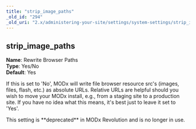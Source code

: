 ```yaml
---
title: "strip_image_paths"
_old_id: "294"
_old_uri: "2.x/administering-your-site/settings/system-settings/strip_image_paths"
---
```


strip\_image\_paths
-------------------

**Name**: Rewrite Browser Paths   
**Type**: Yes/No   
**Default**: Yes

If this is set to 'No', MODx will write file browser resource src's (images, files, flash, etc.) as absolute URLs. Relative URLs are helpful should you wish to move your MODx install, e.g., from a staging site to a production site. If you have no idea what this means, it's best just to leave it set to 'Yes'.

<div class="warning">This setting is **deprecated** in MODx Revolution and is no longer in use.</div>